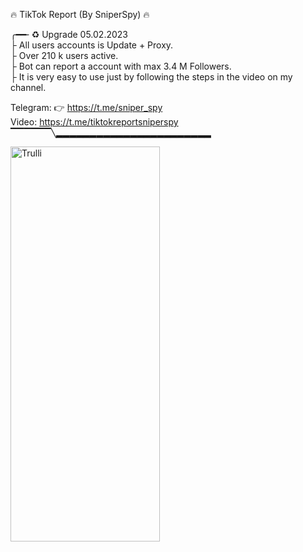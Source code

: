 🔥 TikTok Report (By SniperSpy) 🔥 
       <br>
       
╭━━╴♻️ Upgrade 05.02.2023
<br>
├  All users accounts is Update + Proxy.
<br>
├  Over 210 k users active. 
<br>
├  Bot can report a account with max 3.4 M Followers.
<br>
├  It is very easy to use just by following the steps in the video on my channel.
<br>

 
 Telegram: 👉  https://t.me/sniper_spy
 <br>
 Video: https://t.me/tiktokreportsniperspy
 <br>
▔▔▔▔▔▔╲▂▂▂▂▂▂▂▂▂▂▂▂▂▂▂▂▂▂▂▂▂▂▂


<img src="https://i.postimg.cc/Fs83wpS3/tiktoksniperspy.jpg" alt="Trulli" width="239" height="632">
